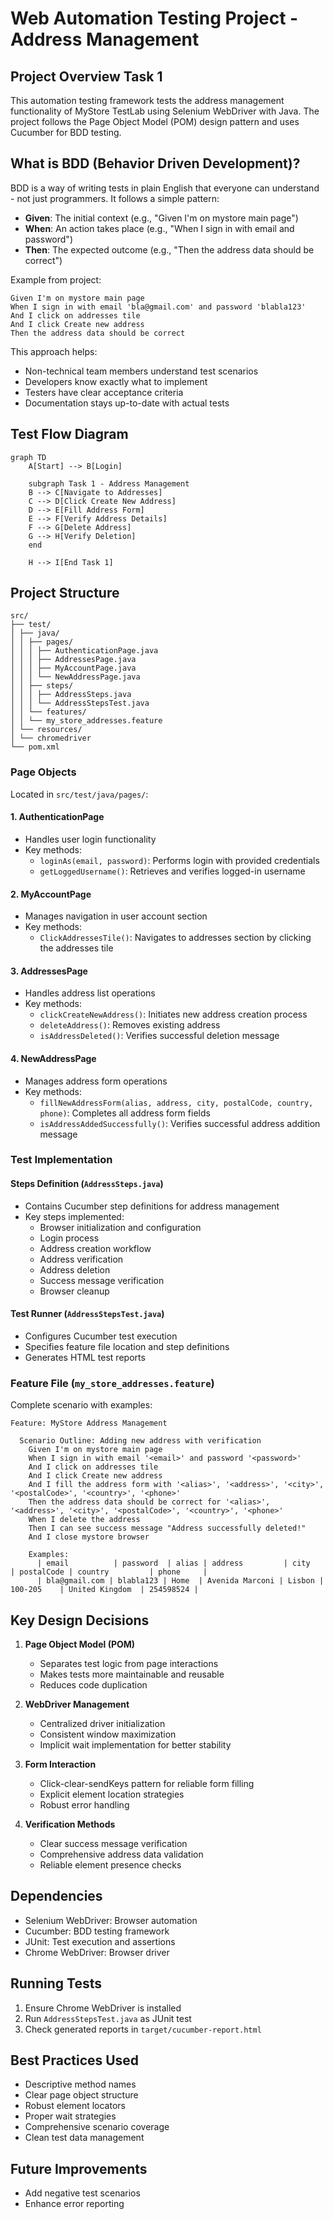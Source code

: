 # Web Automation Testing Project - Address Management

## Project Overview Task 1
This automation testing framework tests the address management functionality of MyStore TestLab using Selenium WebDriver with Java. The project follows the Page Object Model (POM) design pattern and uses Cucumber for BDD testing.

## What is BDD (Behavior Driven Development)?
BDD is a way of writing tests in plain English that everyone can understand - not just programmers. It follows a simple pattern:

- **Given**: The initial context (e.g., "Given I'm on mystore main page")
- **When**: An action takes place (e.g., "When I sign in with email and password")
- **Then**: The expected outcome (e.g., "Then the address data should be correct")

Example from project:

```gherkin
Given I'm on mystore main page
When I sign in with email 'bla@gmail.com' and password 'blabla123'
And I click on addresses tile
And I click Create new address
Then the address data should be correct
```

This approach helps:
- Non-technical team members understand test scenarios
- Developers know exactly what to implement
- Testers have clear acceptance criteria
- Documentation stays up-to-date with actual tests

## Test Flow Diagram

```mermaid
graph TD
    A[Start] --> B[Login]
     
    subgraph Task 1 - Address Management
    B --> C[Navigate to Addresses]
    C --> D[Click Create New Address]
    D --> E[Fill Address Form]
    E --> F[Verify Address Details]
    F --> G[Delete Address]
    G --> H[Verify Deletion]
    end
    
    H --> I[End Task 1]
```

## Project Structure

```
src/
├── test/
│ ├── java/
│ │ ├── pages/
│ │ │ ├── AuthenticationPage.java
│ │ │ ├── AddressesPage.java
│ │ │ ├── MyAccountPage.java
│ │ │ └── NewAddressPage.java
│ │ ├── steps/
│ │ │ ├── AddressSteps.java
│ │ │ └── AddressStepsTest.java
│ │ └── features/
│ │ └── my_store_addresses.feature
│ └── resources/
│ └── chromedriver
└── pom.xml
```

### Page Objects
Located in `src/test/java/pages/`:

#### 1. AuthenticationPage
- Handles user login functionality
- Key methods:
  - `loginAs(email, password)`: Performs login with provided credentials
  - `getLoggedUsername()`: Retrieves and verifies logged-in username

#### 2. MyAccountPage
- Manages navigation in user account section
- Key methods:
  - `ClickAddressesTile()`: Navigates to addresses section by clicking the addresses tile

#### 3. AddressesPage
- Handles address list operations
- Key methods:
  - `clickCreateNewAddress()`: Initiates new address creation process
  - `deleteAddress()`: Removes existing address
  - `isAddressDeleted()`: Verifies successful deletion message

#### 4. NewAddressPage
- Manages address form operations
- Key methods:
  - `fillNewAddressForm(alias, address, city, postalCode, country, phone)`: Completes all address form fields
  - `isAddressAddedSuccessfully()`: Verifies successful address addition message

### Test Implementation

#### Steps Definition (`AddressSteps.java`)
- Contains Cucumber step definitions for address management
- Key steps implemented:
  - Browser initialization and configuration
  - Login process
  - Address creation workflow
  - Address verification
  - Address deletion
  - Success message verification
  - Browser cleanup

#### Test Runner (`AddressStepsTest.java`)
- Configures Cucumber test execution
- Specifies feature file location and step definitions
- Generates HTML test reports

### Feature File (`my_store_addresses.feature`)
Complete scenario with examples:
```gherkin
Feature: MyStore Address Management

  Scenario Outline: Adding new address with verification
    Given I'm on mystore main page
    When I sign in with email '<email>' and password '<password>'
    And I click on addresses tile
    And I click Create new address
    And I fill the address form with '<alias>', '<address>', '<city>', '<postalCode>', '<country>', '<phone>'
    Then the address data should be correct for '<alias>', '<address>', '<city>', '<postalCode>', '<country>', '<phone>'
    When I delete the address
    Then I can see success message "Address successfully deleted!"
    And I close mystore browser

    Examples:
      | email          | password  | alias | address         | city   | postalCode | country         | phone     |
      | bla@gmail.com | blabla123 | Home  | Avenida Marconi | Lisbon | 100-205    | United Kingdom  | 254598524 |
```

## Key Design Decisions

1. **Page Object Model (POM)**
   - Separates test logic from page interactions
   - Makes tests more maintainable and reusable
   - Reduces code duplication

2. **WebDriver Management**
   - Centralized driver initialization
   - Consistent window maximization
   - Implicit wait implementation for better stability

3. **Form Interaction**
   - Click-clear-sendKeys pattern for reliable form filling
   - Explicit element location strategies
   - Robust error handling

4. **Verification Methods**
   - Clear success message verification
   - Comprehensive address data validation
   - Reliable element presence checks

## Dependencies
- Selenium WebDriver: Browser automation
- Cucumber: BDD testing framework
- JUnit: Test execution and assertions
- Chrome WebDriver: Browser driver

## Running Tests
1. Ensure Chrome WebDriver is installed
2. Run `AddressStepsTest.java` as JUnit test
3. Check generated reports in `target/cucumber-report.html`

## Best Practices Used
- Descriptive method names
- Clear page object structure
- Robust element locators
- Proper wait strategies
- Comprehensive scenario coverage
- Clean test data management

## Future Improvements
- Add negative test scenarios
- Enhance error reporting
